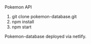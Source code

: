Pokemon API

1. git clone pokemon-database.git <br />
2. npm install <br />
3. npm start <br />

Pokemon-database deployed via netlify.
